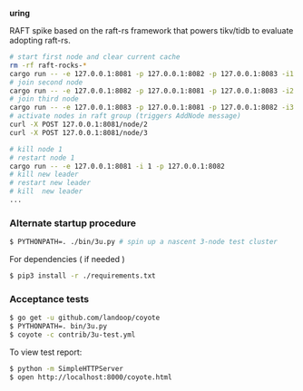 **uring**

RAFT spike based on the raft-rs framework that powers tikv/tidb
to evaluate adopting raft-rs.


```bash
# start first node and clear current cache
rm -rf raft-rocks-* 
cargo run -- -e 127.0.0.1:8081 -p 127.0.0.1:8082 -p 127.0.0.1:8083 -i1 -b
# join second node
cargo run -- -e 127.0.0.1:8082 -p 127.0.0.1:8081 -p 127.0.0.1:8083 -i2
# join third node
cargo run -- -e 127.0.0.1:8083 -p 127.0.0.1:8081 -p 127.0.0.1:8082 -i3
# activate nodes in raft group (triggers AddNode message)
curl -X POST 127.0.0.1:8081/node/2
curl -X POST 127.0.0.1:8081/node/3

# kill node 1
# restart node 1
cargo run -- -e 127.0.0.1:8081 -i 1 -p 127.0.0.1:8082
# kill new leader
# restart new leader
# kill  new leader
...
```

### Alternate startup procedure

```bash
$ PYTHONPATH=. ./bin/3u.py # spin up a nascent 3-node test cluster
```

For dependencies ( if needed )

```bash
$ pip3 install -r ./requirements.txt
```

### Acceptance tests

```bash
$ go get -u github.com/landoop/coyote
$ PYTHONPATH=. bin/3u.py
$ coyote -c contrib/3u-test.yml
```

To view test report:

```bash
$ python -m SimpleHTTPServer
$ open http://localhost:8000/coyote.html
